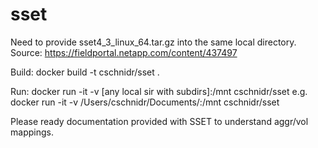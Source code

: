 # sset

Need to provide sset4_3_linux_64.tar.gz into the same local directory.
Source: https://fieldportal.netapp.com/content/437497

Build:
docker build -t cschnidr/sset .

Run:
docker run -it -v [any local sir with subdirs]:/mnt cschnidr/sset
e.g.
docker run -it -v /Users/cschnidr/Documents/:/mnt cschnidr/sset

Please ready documentation provided with SSET to understand aggr/vol mappings.
